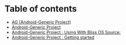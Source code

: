 # Table of contents

* [AG \(Android-Generic Project\)](README.md)
* [Android-Generic Project](android-generic-project.md)
* [Android-Generic Project : Using With Bliss OS Source:](android-generic-project-using-with-bliss-os-source.md)
* [Android-Generic Project : Getting started](android-generic-project-getting-started.md)

